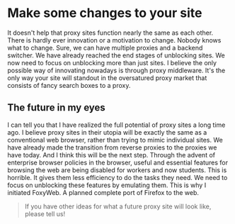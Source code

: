 # Make some changes to your site

It doesn't help that proxy sites function nearly the same as each other. There is hardly ever innovation or a motivation to change. Nobody knows what to change. Sure, we can have multiple proxies and a backend switcher. We have already reached the end stages of unblocking sites. We now need to focus on unblocking more than just sites. I believe the only possible way of innovating nowadays is through proxy middleware. It's the only way your site will standout in the oversatured proxy market that consists of fancy search boxes to a proxy.

## The future in my eyes

I can tell you that I have realized the full potential of proxy sites a long time ago. I believe proxy sites in their utopia will be exactly the same as a conventional web browser, rather than trying to mimic individual sites. We have already made the transition from reverse proxies to the proxies we have today. And I think this will be the next step. Through the advent of enterprise browser policies in the browser, useful and essential features for browsing the web are being disabled for workers and now students. This is horrible. It gives them less efficiency to do the tasks they need. We need to focus on unblocking these features by emulating them. This is why I initiated FoxyWeb. A planned complete port of Firefox to the web.
> If you have other ideas for what a future proxy site will look like, please tell us!
